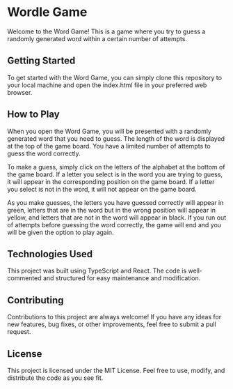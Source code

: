 # Wordle Game
Welcome to the Word Game! This is a game where you try to guess a randomly generated word within a certain number of attempts.

## Getting Started
To get started with the Word Game, you can simply clone this repository to your local machine and open the index.html file in your preferred web browser.

## How to Play
When you open the Word Game, you will be presented with a randomly generated word that you need to guess. The length of the word is displayed at the top of the game board. You have a limited number of attempts to guess the word correctly.

To make a guess, simply click on the letters of the alphabet at the bottom of the game board. If a letter you select is in the word you are trying to guess, it will appear in the corresponding position on the game board. If a letter you select is not in the word, it will not appear on the game board.

As you make guesses, the letters you have guessed correctly will appear in green, letters that are in the word but in the wrong position will appear in yellow, and letters that are not in the word will appear in black. If you run out of attempts before guessing the word correctly, the game will end and you will be given the option to play again.

## Technologies Used
This project was built using TypeScript and React. The code is well-commented and structured for easy maintenance and modification.

## Contributing
Contributions to this project are always welcome! If you have any ideas for new features, bug fixes, or other improvements, feel free to submit a pull request.

## License
This project is licensed under the MIT License. Feel free to use, modify, and distribute the code as you see fit.

